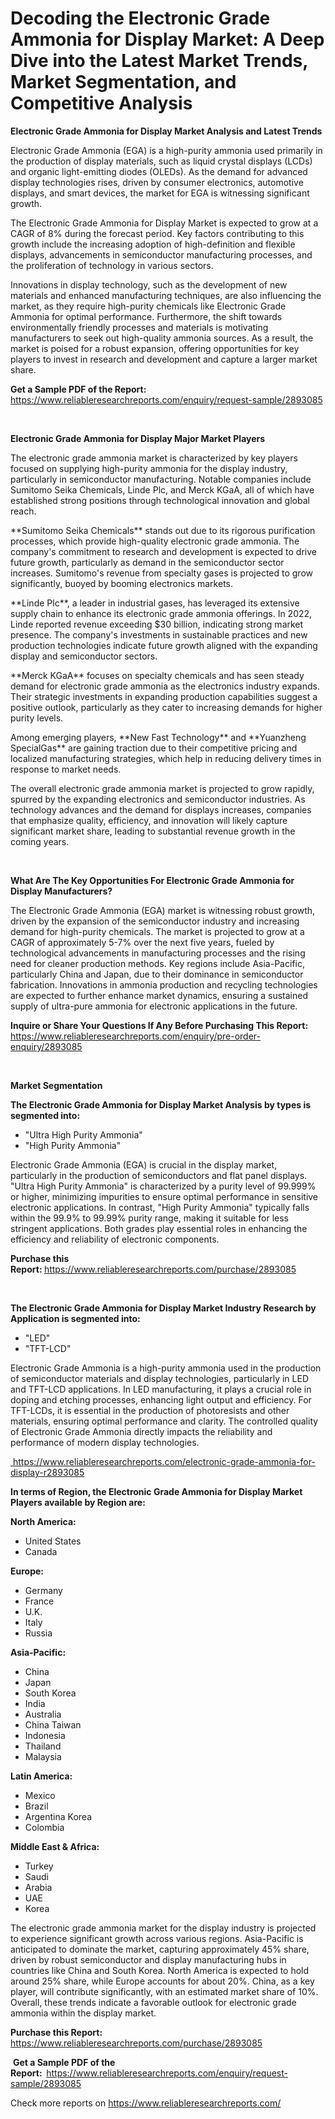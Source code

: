 <p><h1>Decoding the Electronic Grade Ammonia for Display Market: A Deep Dive into the Latest Market Trends, Market Segmentation, and Competitive Analysis</h1></p><p><strong>Electronic Grade Ammonia for Display Market Analysis and Latest Trends</strong></p>
<p><p>Electronic Grade Ammonia (EGA) is a high-purity ammonia used primarily in the production of display materials, such as liquid crystal displays (LCDs) and organic light-emitting diodes (OLEDs). As the demand for advanced display technologies rises, driven by consumer electronics, automotive displays, and smart devices, the market for EGA is witnessing significant growth. </p><p>The Electronic Grade Ammonia for Display Market is expected to grow at a CAGR of 8% during the forecast period. Key factors contributing to this growth include the increasing adoption of high-definition and flexible displays, advancements in semiconductor manufacturing processes, and the proliferation of technology in various sectors. </p><p>Innovations in display technology, such as the development of new materials and enhanced manufacturing techniques, are also influencing the market, as they require high-purity chemicals like Electronic Grade Ammonia for optimal performance. Furthermore, the shift towards environmentally friendly processes and materials is motivating manufacturers to seek out high-quality ammonia sources. As a result, the market is poised for a robust expansion, offering opportunities for key players to invest in research and development and capture a larger market share.</p></p>
<p><strong>Get a Sample PDF of the Report:&nbsp;</strong> <a href="https://www.reliableresearchreports.com/enquiry/request-sample/2893085?utm_campaign=3364&utm_medium=2&utm_source=Github&utm_content=ia&utm_term=15032025&utm_id=electronic-grade-ammonia-for-display">https://www.reliableresearchreports.com/enquiry/request-sample/2893085</a></p>
<p>&nbsp;</p>
<p><strong>Electronic Grade Ammonia for Display Major Market Players</strong></p>
<p><p>The electronic grade ammonia market is characterized by key players focused on supplying high-purity ammonia for the display industry, particularly in semiconductor manufacturing. Notable companies include Sumitomo Seika Chemicals, Linde Plc, and Merck KGaA, all of which have established strong positions through technological innovation and global reach.</p><p>**Sumitomo Seika Chemicals** stands out due to its rigorous purification processes, which provide high-quality electronic grade ammonia. The company's commitment to research and development is expected to drive future growth, particularly as demand in the semiconductor sector increases. Sumitomo's revenue from specialty gases is projected to grow significantly, buoyed by booming electronics markets.</p><p>**Linde Plc**, a leader in industrial gases, has leveraged its extensive supply chain to enhance its electronic grade ammonia offerings. In 2022, Linde reported revenue exceeding $30 billion, indicating strong market presence. The company's investments in sustainable practices and new production technologies indicate future growth aligned with the expanding display and semiconductor sectors.</p><p>**Merck KGaA** focuses on specialty chemicals and has seen steady demand for electronic grade ammonia as the electronics industry expands. Their strategic investments in expanding production capabilities suggest a positive outlook, particularly as they cater to increasing demands for higher purity levels.</p><p>Among emerging players, **New Fast Technology** and **Yuanzheng SpecialGas** are gaining traction due to their competitive pricing and localized manufacturing strategies, which help in reducing delivery times in response to market needs.</p><p>The overall electronic grade ammonia market is projected to grow rapidly, spurred by the expanding electronics and semiconductor industries. As technology advances and the demand for displays increases, companies that emphasize quality, efficiency, and innovation will likely capture significant market share, leading to substantial revenue growth in the coming years.</p></p>
<p>&nbsp;</p>
<p><strong>What Are The Key Opportunities For Electronic Grade Ammonia for Display Manufacturers?</strong></p>
<p><p>The Electronic Grade Ammonia (EGA) market is witnessing robust growth, driven by the expansion of the semiconductor industry and increasing demand for high-purity chemicals. The market is projected to grow at a CAGR of approximately 5-7% over the next five years, fueled by technological advancements in manufacturing processes and the rising need for cleaner production methods. Key regions include Asia-Pacific, particularly China and Japan, due to their dominance in semiconductor fabrication. Innovations in ammonia production and recycling technologies are expected to further enhance market dynamics, ensuring a sustained supply of ultra-pure ammonia for electronic applications in the future.</p></p>
<p><strong>Inquire or Share Your Questions If Any Before Purchasing This Report:</strong> <a href="https://www.reliableresearchreports.com/enquiry/pre-order-enquiry/2893085?utm_campaign=3364&utm_medium=2&utm_source=Github&utm_content=ia&utm_term=15032025&utm_id=electronic-grade-ammonia-for-display">https://www.reliableresearchreports.com/enquiry/pre-order-enquiry/2893085</a></p>
<p>&nbsp;</p>
<p><strong>Market Segmentation</strong></p>
<p><strong>The Electronic Grade Ammonia for Display Market Analysis by types is segmented into:</strong></p>
<p><ul><li>"Ultra High Purity Ammonia"</li><li>"High Purity Ammonia"</li></ul></p>
<p><p>Electronic Grade Ammonia (EGA) is crucial in the display market, particularly in the production of semiconductors and flat panel displays. "Ultra High Purity Ammonia" is characterized by a purity level of 99.999% or higher, minimizing impurities to ensure optimal performance in sensitive electronic applications. In contrast, "High Purity Ammonia" typically falls within the 99.9% to 99.99% purity range, making it suitable for less stringent applications. Both grades play essential roles in enhancing the efficiency and reliability of electronic components.</p></p>
<p><strong>Purchase this Report:&nbsp;</strong><a href="https://www.reliableresearchreports.com/purchase/2893085?utm_campaign=3364&utm_medium=2&utm_source=Github&utm_content=ia&utm_term=15032025&utm_id=electronic-grade-ammonia-for-display">https://www.reliableresearchreports.com/purchase/2893085</a></p>
<p>&nbsp;</p>
<p><strong>The Electronic Grade Ammonia for Display Market Industry Research by Application is segmented into:</strong></p>
<p><ul><li>"LED"</li><li>"TFT-LCD"</li></ul></p>
<p><p>Electronic Grade Ammonia is a high-purity ammonia used in the production of semiconductor materials and display technologies, particularly in LED and TFT-LCD applications. In LED manufacturing, it plays a crucial role in doping and etching processes, enhancing light output and efficiency. For TFT-LCDs, it is essential in the production of photoresists and other materials, ensuring optimal performance and clarity. The controlled quality of Electronic Grade Ammonia directly impacts the reliability and performance of modern display technologies.</p></p>
<p><a href="https://www.reliableresearchreports.com/electronic-grade-ammonia-for-display-r2893085?utm_campaign=3364&utm_medium=2&utm_source=Github&utm_content=ia&utm_term=15032025&utm_id=electronic-grade-ammonia-for-display">&nbsp;https://www.reliableresearchreports.com/electronic-grade-ammonia-for-display-r2893085</a></p>
<p><strong>In terms of Region, the Electronic Grade Ammonia for Display Market Players available by Region are:</strong></p>
<p>
    <p> <strong> North America: </strong>
        <ul>
            <li>United States</li>
            <li>Canada</li>
        </ul>
        </p> 
    <p> <strong> Europe: </strong>
        <ul>
            <li>Germany</li>
            <li>France</li>
            <li>U.K.</li>
            <li>Italy</li>
            <li>Russia</li>
        </ul>
        </p> 
    <p> <strong> Asia-Pacific: </strong>
        <ul>
            <li>China</li>
            <li>Japan</li>
            <li>South Korea</li>
            <li>India</li>
            <li>Australia</li>
            <li>China Taiwan</li>
            <li>Indonesia</li>
            <li>Thailand</li>
            <li>Malaysia</li>
        </ul>
        </p> 
    <p> <strong> Latin America: </strong>
        <ul>
            <li>Mexico</li>
            <li>Brazil</li>
            <li>Argentina Korea</li>
            <li>Colombia</li>
        </ul>
        </p> 
    <p> <strong> Middle East & Africa: </strong>
        <ul>
            <li>Turkey</li>
            <li>Saudi</li>
            <li>Arabia</li>
            <li>UAE</li>
            <li>Korea</li>
        </ul>
    </p>
    </p>
<p><p>The electronic grade ammonia market for the display industry is projected to experience significant growth across various regions. Asia-Pacific is anticipated to dominate the market, capturing approximately 45% share, driven by robust semiconductor and display manufacturing hubs in countries like China and South Korea. North America is expected to hold around 25% share, while Europe accounts for about 20%. China, as a key player, will contribute significantly, with an estimated market share of 10%. Overall, these trends indicate a favorable outlook for electronic grade ammonia within the display market.</p></p>
<p><strong>Purchase this Report: </strong><a href="https://www.reliableresearchreports.com/purchase/2893085?utm_campaign=3364&utm_medium=2&utm_source=Github&utm_content=ia&utm_term=15032025&utm_id=electronic-grade-ammonia-for-display">https://www.reliableresearchreports.com/purchase/2893085</a></p>
<p>&nbsp;<strong>Get a Sample PDF of the Report:&nbsp;&nbsp;</strong><a href="https://www.reliableresearchreports.com/enquiry/request-sample/2893085?utm_campaign=3364&utm_medium=2&utm_source=Github&utm_content=ia&utm_term=15032025&utm_id=electronic-grade-ammonia-for-display">https://www.reliableresearchreports.com/enquiry/request-sample/2893085</a></p>
<p><strong></strong></p>
<p>Check more reports on <a href="https://www.reliableresearchreports.com/?utm_campaign=3364&utm_medium=2&utm_source=Github&utm_content=ia&utm_term=15032025&utm_id=electronic-grade-ammonia-for-display">https://www.reliableresearchreports.com/</a></p>